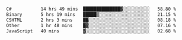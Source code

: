 <!--START_SECTION:waka-->

```txt
C#           14 hrs 49 mins  ██████████████▓░░░░░░░░░░   58.80 %
Binary       5 hrs 19 mins   █████▒░░░░░░░░░░░░░░░░░░░   21.15 %
CSHTML       2 hrs 3 mins    ██░░░░░░░░░░░░░░░░░░░░░░░   08.18 %
Other        1 hr 48 mins    █▓░░░░░░░░░░░░░░░░░░░░░░░   07.16 %
JavaScript   40 mins         ▓░░░░░░░░░░░░░░░░░░░░░░░░   02.68 %
```

<!--END_SECTION:waka-->
